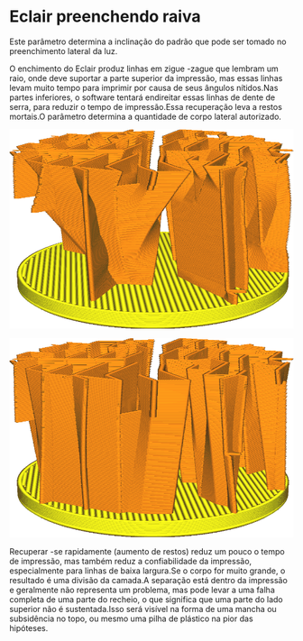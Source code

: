 Eclair preenchendo raiva
====
Este parâmetro determina a inclinação do padrão que pode ser tomado no preenchimento lateral da luz.

O enchimento do Eclair produz linhas em zigue -zague que lembram um raio, onde deve suportar a parte superior da impressão, mas essas linhas levam muito tempo para imprimir por causa de seus ângulos nítidos.Nas partes inferiores, o software tentará endireitar essas linhas de dente de serra, para reduzir o tempo de impressão.Essa recuperação leva a restos mortais.O parâmetro determina a quantidade de corpo lateral autorizado.

![A 40 °, as linhas de enchimento convergem rapidamente em linhas retas](../../../articles/images/lightning_infill_straightening_angle_40.png)

![A 10 °, não há mais saliências íngremes no preenchimento](../../../articles/images/lightning_infill_straightening_angle_10.png)

Recuperar -se rapidamente (aumento de restos) reduz um pouco o tempo de impressão, mas também reduz a confiabilidade da impressão, especialmente para linhas de baixa largura.Se o corpo for muito grande, o resultado é uma divisão da camada.A separação está dentro da impressão e geralmente não representa um problema, mas pode levar a uma falha completa de uma parte do recheio, o que significa que uma parte do lado superior não é sustentada.Isso será visível na forma de uma mancha ou subsidência no topo, ou mesmo uma pilha de plástico na pior das hipóteses.